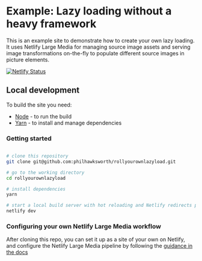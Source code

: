 # Example: Lazy loading without a heavy framework

This is an example site to demonstrate how to create your own lazy loading. It uses Netlify Large Media for managing source image assets and serving image transformations on-the-fly to populate different source images in picture elements.


[![Netlify Status](https://api.netlify.com/api/v1/badges/9b92cf5e-5161-406d-8785-6eaf5a04a241/deploy-status)](https://app.netlify.com/sites/lazy-load-demo/deploys)


## Local development

To build the site you need:

- [Node](https://nodejs.org) - to run the build
- [Yarn](https://yarnpkg.com) - to install and manage dependencies


### Getting started

```bash

# clone this repository
git clone git@github.com:philhawksworth/rollyourownlazyload.git

# go to the working directory
cd rollyourownlazyload

# install dependencies
yarn

# start a local build server with hot reloading and Netlify redirects proxying
netlify dev
```

### Configuring your own Netlify Large Media workflow

After cloning this repo, you can set it up as a site of your own on Netlify, and configure the Netlify Large Media pipeline by following the [guidance in the docs](https://www.netlify.com/docs/large-media/)
